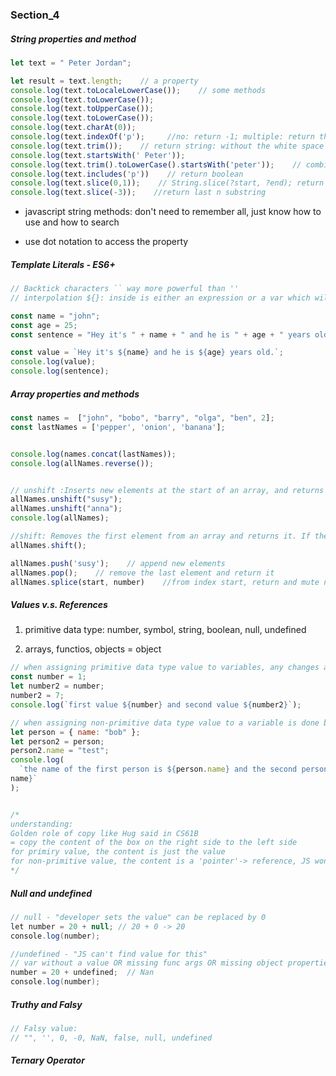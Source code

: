 ### Section_4

##### String properties and method

```javascript
let text = " Peter Jordan";

let result = text.length;    // a property
console.log(text.toLocaleLowerCase());    // some methods
console.log(text.toLowerCase());
console.log(text.toUpperCase());
console.log(text.toLowerCase());
console.log(text.charAt(0));
console.log(text.indexOf('p');     //no: return -1; multiple: return the first one
console.log(text.trim());    // return string: without the white space in the beginning and the end 
console.log(text.startsWith(' Peter'));
console.log(text.trim().toLowerCase().startsWith('peter'));    // combination use
console.log(text.includes('p'))    // return boolean
console.log(text.slice(0,1));    // String.slice(?start, ?end); return substring left included and right not
console.log(text.slice(-3));    //return last n substring
```

- javascript string methods: don't need to remember all, just know how to use and how to search

- use dot notation to access the property



##### Template Literals - ES6+

```javascript
// Backtick characters `` way more powerful than ''
// interpolation ${}: inside is either an expression or a var which will return an expr

const name = "john";
const age = 25;
const sentence = "Hey it's " + name + " and he is " + age + " years old.";

const value = `Hey it's ${name} and he is ${age} years old.`;
console.log(value);
console.log(sentence);


```



##### Array properties and methods

```javascript
const names =  ["john", "bobo", "barry", "olga", "ben", 2];
const lastNames = ['pepper', 'onion', 'banana'];


console.log(names.concat(lastNames));
console.log(allNames.reverse());


// unshift :Inserts new elements at the start of an array, and returns the new length of the array.
allNames.unshift("susy");
allNames.unshift("anna");
console.log(allNames);

//shift: Removes the first element from an array and returns it. If the array is empty, undefined is returned and the array is not modified
allNames.shift();

allNames.push('susy');    // append new elements
allNames.pop();    // remove the last element and return it
allNames.splice(start, number)    //from index start, return and mute number items


```



##### Values v.s. References

1. primitive data type: number, symbol, string, boolean, null, undefined

2. arrays, functios, objects = object

```javascript
// when assigning primitive data type value to variables, any changes are made directly to that value, without affecting original value.
const number = 1;
let number2 = number;
number2 = 7;
console.log(`first value ${number} and second value ${number2}`);

// when assigning non-primitive data type value to a variable is done by reference so any changes will affect all the references
let person = { name: "bob" };
let person2 = person;
person2.name = "test";
console.log(
  `the name of the first person is ${person.name} and the second person is ${person2.
name}`
);


/*
understanding:
Golden role of copy like Hug said in CS61B
= copy the content of the box on the right side to the left side
for primiry value, the content is just the value
for non-primitive value, the content is a 'pointer'-> reference, JS won't use new space to contain the same content, so all changes are on the original and only space, which will change all the references
*/

```



##### Null and undefined

```java
// null - "developer sets the value" can be replaced by 0
let number = 20 + null; // 20 + 0 -> 20
console.log(number);

//undefined - "JS can't find value for this"
// var without a value OR missing func args OR missing object properties
number = 20 + undefined;  // Nan
console.log(number);
```



##### Truthy and Falsy

```javascript
// Falsy value:
// "", '', 0, -0, NaN, false, null, undefined
```



##### Ternary Operator

```javascript

```

